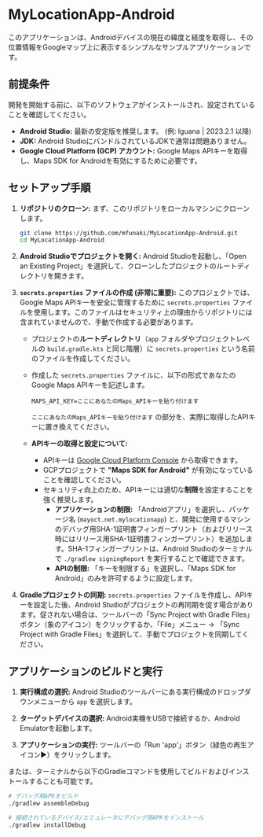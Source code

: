 # MyLocationApp-Android

このアプリケーションは、Androidデバイスの現在の緯度と経度を取得し、その位置情報をGoogleマップ上に表示するシンプルなサンプルアプリケーションです。

## 前提条件

開発を開始する前に、以下のソフトウェアがインストールされ、設定されていることを確認してください。

* **Android Studio:** 最新の安定版を推奨します。 (例: Iguana | 2023.2.1 以降)
* **JDK:** Android StudioにバンドルされているJDKで通常は問題ありません。
* **Google Cloud Platform (GCP) アカウント:** Google Maps APIキーを取得し、Maps SDK for Androidを有効にするために必要です。

## セットアップ手順

1.  **リポジトリのクローン:**
    まず、このリポジトリをローカルマシンにクローンします。
    ```bash
    git clone https://github.com/mfunaki/MyLocationApp-Android.git
    cd MyLocationApp-Android
    ```

2.  **Android Studioでプロジェクトを開く:**
    Android Studioを起動し、「Open an Existing Project」を選択して、クローンしたプロジェクトのルートディレクトリを開きます。

3.  **`secrets.properties` ファイルの作成 (非常に重要):**
    このプロジェクトでは、Google Maps APIキーを安全に管理するために `secrets.properties` ファイルを使用します。このファイルはセキュリティ上の理由からリポジトリには含まれていませんので、手動で作成する必要があります。

    * プロジェクトの**ルートディレクトリ**（`app` フォルダやプロジェクトレベルの `build.gradle.kts` と同じ階層）に `secrets.properties` という名前のファイルを作成してください。
    * 作成した `secrets.properties` ファイルに、以下の形式であなたのGoogle Maps APIキーを記述します。

        ```properties
        MAPS_API_KEY=ここにあなたのMaps_APIキーを貼り付けます
        ```
        `ここにあなたのMaps_APIキーを貼り付けます` の部分を、実際に取得したAPIキーに置き換えてください。

    * **APIキーの取得と設定について:**
        * APIキーは [Google Cloud Platform Console](https://console.cloud.google.com/) から取得できます。
        * GCPプロジェクトで **"Maps SDK for Android"** が有効になっていることを確認してください。
        * セキュリティ向上のため、APIキーには適切な**制限**を設定することを強く推奨します。
            * **アプリケーションの制限:** 「Androidアプリ」を選択し、パッケージ名 (`mayoct.net.mylocationapp`) と、開発に使用するマシンのデバッグ用SHA-1証明書フィンガープリント（およびリリース時にはリリース用SHA-1証明書フィンガープリント）を追加します。SHA-1フィンガープリントは、Android Studioのターミナルで `./gradlew signingReport` を実行することで確認できます。
            * **APIの制限:** 「キーを制限する」を選択し、「Maps SDK for Android」のみを許可するように設定します。

4.  **Gradleプロジェクトの同期:**
    `secrets.properties` ファイルを作成し、APIキーを設定した後、Android Studioがプロジェクトの再同期を促す場合があります。促されない場合は、ツールバーの「Sync Project with Gradle Files」ボタン（象のアイコン）をクリックするか、「File」メニュー → 「Sync Project with Gradle Files」を選択して、手動でプロジェクトを同期してください。

## アプリケーションのビルドと実行

1.  **実行構成の選択:**
    Android Studioのツールバーにある実行構成のドロップダウンメニューから `app` を選択します。

2.  **ターゲットデバイスの選択:**
    Android実機をUSBで接続するか、Android Emulatorを起動します。

3.  **アプリケーションの実行:**
    ツールバーの「Run 'app'」ボタン（緑色の再生アイコン▶️）をクリックします。

または、ターミナルから以下のGradleコマンドを使用してビルドおよびインストールすることも可能です。

```bash
# デバッグ用APKをビルド
./gradlew assembleDebug

# 接続されているデバイス/エミュレータにデバッグ用APKをインストール
./gradlew installDebug